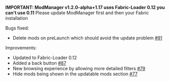 **IMPORTANT: ModManager v1.2.0-alpha+1.17 uses Fabric-Loader 0.12 you can't use 0.11**
Please update ModManager first and then your Fabric installation

Bugs fixed:

- Delete mods on preLaunch which should avoid the update
  problem [#91](https://github.com/DeathsGun/ModManager/issues/91)

Improvements:

- Updated to Fabric-Loader 0.12
- Added a back button [#87](https://github.com/DeathsGun/ModManager/issues/87)
- New browsing experience by allowing more detailed filters [#79](https://github.com/DeathsGun/ModManager/issues/79)
- Hide mods being shown in the updatable mods section [#77](https://github.com/DeathsGun/ModManager/issues/77)